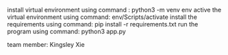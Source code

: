 install virtual environment using command : python3 -m venv env
active the virtual environment using command: env/Scripts/activate
install the requirements using command: pip install -r requirements.txt
run the program using command: python3 app.py


team member: Kingsley Xie
